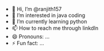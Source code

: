 - 👋 Hi, I’m @ranjith157
- 👀 I’m interested in java coding
- 🌱 I’m currently learning python
- 📫 How to reach me through linkdln
- 😄 Pronouns: ...
- ⚡ Fun fact: ...

<!---
ranjith157/ranjith157 is a ✨ special ✨ repository because its `README.md` (this file) appears on your GitHub profile.
You can click the Preview link to take a look at your changes.
--->
